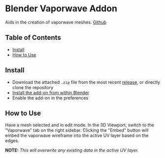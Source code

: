 # Blender Vaporwave Addon
Aids in the creation of vaporwave meshes.
[Github](https://github.com/linkoid/blender-vaporwave)

## Table of Contents
* [Install](#Install)
* [How to Use](#How-to-Use)

## Install
* Download the attached `.zip` file from the most recent [release](https://github.com/linkoid/blender-vaporwave/releases), or directly clone the repository
* [Install the add-on from within Blender](https://docs.blender.org/manual/en/latest/editors/preferences/addons.html#installing-add-ons)
* Enable the add-on in the preferences

## How to Use
Have a mesh selected and in edit mode. In the 3D Viewport, switch to the "Vaporwave" tab on the right sidebar.
Clicking the "Embed" button will embed the vaporwave wireframe into the active UV layer based on the edges. 

**NOTE:** *This will overwrite any existing data in the active UV layer.* 
